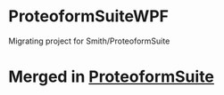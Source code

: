 # ProteoformSuiteWPF
Migrating project for Smith/ProteoformSuite
# Merged in [ProteoformSuite](https://github.com/smith-chem-wisc/ProteoformSuite)
